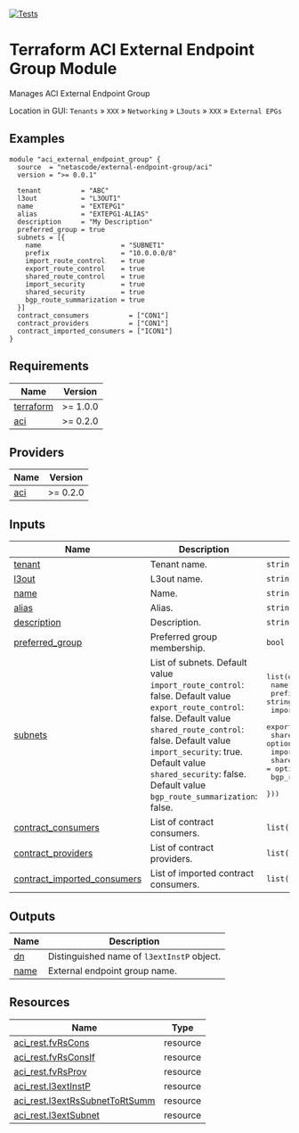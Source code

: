 <!-- BEGIN_TF_DOCS -->
[![Tests](https://github.com/netascode/terraform-aci-external-endpoint-group/actions/workflows/test.yml/badge.svg)](https://github.com/netascode/terraform-aci-external-endpoint-group/actions/workflows/test.yml)

# Terraform ACI External Endpoint Group Module

Manages ACI External Endpoint Group

Location in GUI:
`Tenants` » `XXX` » `Networking` » `L3outs` » `XXX` » `External EPGs`

## Examples

```hcl
module "aci_external_endpoint_group" {
  source  = "netascode/external-endpoint-group/aci"
  version = ">= 0.0.1"

  tenant          = "ABC"
  l3out           = "L3OUT1"
  name            = "EXTEPG1"
  alias           = "EXTEPG1-ALIAS"
  description     = "My Description"
  preferred_group = true
  subnets = [{
    name                    = "SUBNET1"
    prefix                  = "10.0.0.0/8"
    import_route_control    = true
    export_route_control    = true
    shared_route_control    = true
    import_security         = true
    shared_security         = true
    bgp_route_summarization = true
  }]
  contract_consumers          = ["CON1"]
  contract_providers          = ["CON1"]
  contract_imported_consumers = ["ICON1"]
}

```

## Requirements

| Name | Version |
|------|---------|
| <a name="requirement_terraform"></a> [terraform](#requirement\_terraform) | >= 1.0.0 |
| <a name="requirement_aci"></a> [aci](#requirement\_aci) | >= 0.2.0 |

## Providers

| Name | Version |
|------|---------|
| <a name="provider_aci"></a> [aci](#provider\_aci) | >= 0.2.0 |

## Inputs

| Name | Description | Type | Default | Required |
|------|-------------|------|---------|:--------:|
| <a name="input_tenant"></a> [tenant](#input\_tenant) | Tenant name. | `string` | n/a | yes |
| <a name="input_l3out"></a> [l3out](#input\_l3out) | L3out name. | `string` | n/a | yes |
| <a name="input_name"></a> [name](#input\_name) | Name. | `string` | n/a | yes |
| <a name="input_alias"></a> [alias](#input\_alias) | Alias. | `string` | `""` | no |
| <a name="input_description"></a> [description](#input\_description) | Description. | `string` | `""` | no |
| <a name="input_preferred_group"></a> [preferred\_group](#input\_preferred\_group) | Preferred group membership. | `bool` | `false` | no |
| <a name="input_subnets"></a> [subnets](#input\_subnets) | List of subnets. Default value `import_route_control`: false. Default value `export_route_control`: false. Default value `shared_route_control`: false. Default value `import_security`: true. Default value `shared_security`: false. Default value `bgp_route_summarization`: false. | <pre>list(object({<br>    name                    = optional(string)<br>    prefix                  = string<br>    import_route_control    = optional(bool)<br>    export_route_control    = optional(bool)<br>    shared_route_control    = optional(bool)<br>    import_security         = optional(bool)<br>    shared_security         = optional(bool)<br>    bgp_route_summarization = optional(bool)<br>  }))</pre> | `[]` | no |
| <a name="input_contract_consumers"></a> [contract\_consumers](#input\_contract\_consumers) | List of contract consumers. | `list(string)` | `[]` | no |
| <a name="input_contract_providers"></a> [contract\_providers](#input\_contract\_providers) | List of contract providers. | `list(string)` | `[]` | no |
| <a name="input_contract_imported_consumers"></a> [contract\_imported\_consumers](#input\_contract\_imported\_consumers) | List of imported contract consumers. | `list(string)` | `[]` | no |

## Outputs

| Name | Description |
|------|-------------|
| <a name="output_dn"></a> [dn](#output\_dn) | Distinguished name of `l3extInstP` object. |
| <a name="output_name"></a> [name](#output\_name) | External endpoint group name. |

## Resources

| Name | Type |
|------|------|
| [aci_rest.fvRsCons](https://registry.terraform.io/providers/netascode/aci/latest/docs/resources/rest) | resource |
| [aci_rest.fvRsConsIf](https://registry.terraform.io/providers/netascode/aci/latest/docs/resources/rest) | resource |
| [aci_rest.fvRsProv](https://registry.terraform.io/providers/netascode/aci/latest/docs/resources/rest) | resource |
| [aci_rest.l3extInstP](https://registry.terraform.io/providers/netascode/aci/latest/docs/resources/rest) | resource |
| [aci_rest.l3extRsSubnetToRtSumm](https://registry.terraform.io/providers/netascode/aci/latest/docs/resources/rest) | resource |
| [aci_rest.l3extSubnet](https://registry.terraform.io/providers/netascode/aci/latest/docs/resources/rest) | resource |
<!-- END_TF_DOCS -->